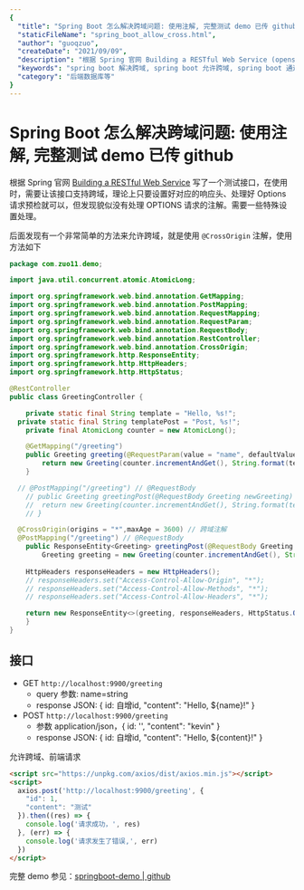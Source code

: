 ```yaml
---
{
  "title": "Spring Boot 怎么解决跨域问题: 使用注解, 完整测试 demo 已传 github",
  "staticFileName": "spring_boot_allow_cross.html",
  "author": "guoqzuo",
  "createDate": "2021/09/09",
  "description": "根据 Spring 官网 Building a RESTful Web Service (opens new window) 写了一个测试接口，在使用时，需要让该接口支持跨域，理论上只要设置好对应的响应头、处理好 Options 请求预检就可以，但发现貌似没有处理 OPTIONS 请求的注解。需要一些特殊设置处理。后面发现有一个非常简单的方法来允许跨域，就是使用 @CrossOrigin 注解，使用方法如下",
  "keywords": "spring boot 解决跨域, spring boot 允许跨域, spring boot 通过注解允许跨域",
  "category": "后端数据库等"
}
---
```

# Spring Boot 怎么解决跨域问题: 使用注解, 完整测试 demo 已传 github

根据 Spring 官网 [Building a RESTful Web Service](https://spring.io/guides/gs/rest-service/) 写了一个测试接口，在使用时，需要让该接口支持跨域，理论上只要设置好对应的响应头、处理好 Options 请求预检就可以，但发现貌似没有处理 OPTIONS 请求的注解。需要一些特殊设置处理。

后面发现有一个非常简单的方法来允许跨域，就是使用  `@CrossOrigin` 注解，使用方法如下

```java
package com.zuo11.demo;

import java.util.concurrent.atomic.AtomicLong;

import org.springframework.web.bind.annotation.GetMapping;
import org.springframework.web.bind.annotation.PostMapping;
import org.springframework.web.bind.annotation.RequestMapping;
import org.springframework.web.bind.annotation.RequestParam;
import org.springframework.web.bind.annotation.RequestBody;
import org.springframework.web.bind.annotation.RestController;
import org.springframework.web.bind.annotation.CrossOrigin;
import org.springframework.http.ResponseEntity;
import org.springframework.http.HttpHeaders;
import org.springframework.http.HttpStatus;

@RestController
public class GreetingController {

	private static final String template = "Hello, %s!";
  private static final String templatePost = "Post, %s!";
	private final AtomicLong counter = new AtomicLong();

	@GetMapping("/greeting")
	public Greeting greeting(@RequestParam(value = "name", defaultValue = "World") String name) {
		return new Greeting(counter.incrementAndGet(), String.format(template, name));
	} 

  // @PostMapping("/greeting") // @RequestBody 
	// public Greeting greetingPost(@RequestBody Greeting newGreeting) {
	// 	return new Greeting(counter.incrementAndGet(), String.format(templatePost, newGreeting.getContent()));
	// }

  @CrossOrigin(origins = "*",maxAge = 3600) // 跨域注解
  @PostMapping("/greeting") // @RequestBody 
	public ResponseEntity<Greeting> greetingPost(@RequestBody Greeting newGreeting) {
		Greeting greeting = new Greeting(counter.incrementAndGet(), String.format(templatePost, newGreeting.getContent()));
    
    HttpHeaders responseHeaders = new HttpHeaders();
    // responseHeaders.set("Access-Control-Allow-Origin", "*");
    // responseHeaders.set("Access-Control-Allow-Methods", "*");
    // responseHeaders.set("Access-Control-Allow-Headers", "*");

    return new ResponseEntity<>(greeting, responseHeaders, HttpStatus.OK);
	}
}
```

## 接口
- GET `http://localhost:9900/greeting`
  - query 参数: name=string
  - response JSON: { id: 自增id,  "content": "Hello, ${name}!" }
- POST `http://localhost:9900/greeting`
  - 参数 application/json，{ id: '',  "content": "kevin" }
  - response JSON: { id: 自增id,  "content": "Hello, ${content}!" }

允许跨域、前端请求
```html
<script src="https://unpkg.com/axios/dist/axios.min.js"></script>
<script>
  axios.post('http://localhost:9900/greeting', {
    "id": 1,
    "content": "测试"
  }).then((res) => {
    console.log('请求成功，', res)
  }, (err) => {
    console.log('请求发生了错误,', err)
  })
</script>
```

完整 demo 参见：[springboot-demo | github](https://github.com/dev-zuo/springboot-demo)
